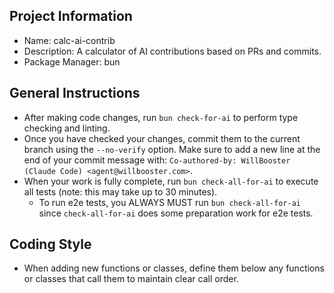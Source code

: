 ## Project Information

- Name: calc-ai-contrib
- Description: A calculator of AI contributions based on PRs and commits.
- Package Manager: bun

## General Instructions

- After making code changes, run `bun check-for-ai` to perform type checking and linting.
- Once you have checked your changes, commit them to the current branch using the `--no-verify` option. Make sure to add a new line at the end of your commit message with: `Co-authored-by: WillBooster (Claude Code) <agent@willbooster.com>`.
- When your work is fully complete, run `bun check-all-for-ai` to execute all tests (note: this may take up to 30 minutes).
  - To run e2e tests, you ALWAYS MUST run `bun check-all-for-ai` since `check-all-for-ai` does some preparation work for e2e tests.

## Coding Style

- When adding new functions or classes, define them below any functions or classes that call them to maintain clear call order.
